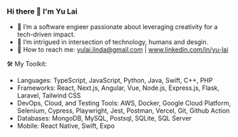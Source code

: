 ### Hi there 👋 I'm Yu Lai

<!--
**laiyumi/laiyumi** is a ✨ _special_ ✨ repository because its `README.md` (this file) appears on your GitHub profile.
-->

- 🌽 I’m a software engieer passionate about leveraging creativity for a tech-driven impact.
- 👀 I’m intrigued in intersection of technology, humans and desgin.
- 📮 How to reach me: yulai.linda@gmail.com | www.linkedin.com/in/yu-lai

🛠️ My Toolkit:
- Languages: TypeScript, JavaScript, Python, Java, Swift, C++, PHP
- Frameworks: React, Next.js, Angular, Vue, Node.js, Express.js, Flask, Laravel, Tailwind CSS 
- DevOps, Cloud, and Testing Tools: AWS, Docker, Google Cloud Platform, Selenium, Cypress, Playwright, Jest, Postman, Vercel, Git, Github Action
- Databases: MongoDB, MySQL, Postsql, SQLite, SQL Server
- Mobile: React Native, Swift, Expo
